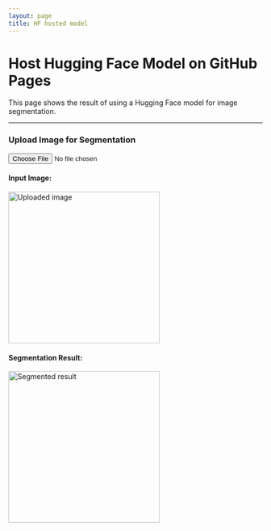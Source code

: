 ```yaml
---
layout: page
title: HF hosted model 
---
```


# Host Hugging Face Model on GitHub Pages

This page shows the result of using a Hugging Face model for image segmentation.

---

<div>
  <h3>Upload Image for Segmentation</h3>
  <input type="file" id="fileInput" onchange="loadAndSegmentImage()"/>
  <br />
  <h4>Input Image:</h4>
  <img id="inputImage" width="300" alt="Uploaded image"/>
  <br />
  <h4>Segmentation Result:</h4>
  <img id="segmentationResult" width="300" alt="Segmented result"/>
</div>

<script src="https://cdn.jsdelivr.net/npm/onnxruntime-web@1.11.1/dist/onnxruntime-web.min.js"></script>

<script>
  // URL for the ONNX model hosted on GitHub Releases or another CORS-enabled server
  const modelURL = "https://github.com/cathaoiragnew/cathaoiragnew.github.io/releases/download/Model/detr.onnx";

  // Function to handle image upload and prediction
  async function loadAndSegmentImage() {
    const inputFile = document.getElementById('fileInput').files[0];
    if (!inputFile) {
      alert('Please upload an image first.');
      return;
    }

    // Load the image
    const img = document.getElementById('inputImage');
    img.src = URL.createObjectURL(inputFile);

    // Load the model (use a suitable JS library to handle ONNX models)
    try {
      const session = await ort.InferenceSession.create(modelURL); // Correct method call using ort
      console.log("Model loaded successfully!");

      // Prepare image for inference (you can use a library to convert the image to tensor)
      const imageTensor = await prepareImageForInference(inputFile);

      // Run the model to get predictions
      const results = await session.run({ input: imageTensor });

      // Post-process results to show segmentation masks
      const segmentedImage = processSegmentationResults(results);

      // Show the segmented image
      const segmentationImageElement = document.getElementById('segmentationResult');
      segmentationImageElement.src = segmentedImage;
    } catch (error) {
      console.error("Error loading model:", error);
    }
  }

  // Helper function to convert image to tensor
  async function prepareImageForInference(imageFile) {
    // This function converts the image file to a tensor that is suitable for the ONNX model
    const img = await loadImage(imageFile);
    
    // Resize and normalize image (to the expected input size for DETR, typically 800x1066)
    const tensor = preprocessImage(img, 800, 1066);
    
    // Returning a tensor that is compatible with the model
    return new ort.Tensor(tensor, 'float32'); // Using ort.Tensor from onnxruntime-web
  }

  // Load image into an HTMLImageElement
  function loadImage(file) {
    return new Promise((resolve, reject) => {
      const img = new Image();
      img.onload = () => resolve(img);
      img.onerror = reject;
      img.src = URL.createObjectURL(file);
    });
  }

  // Preprocess the image (resize and normalize it to fit the model input)
  function preprocessImage(img, width, height) {
    const canvas = document.createElement('canvas');
    const ctx = canvas.getContext('2d');

    // Resize the image to the model's expected input size
    canvas.width = width;
    canvas.height = height;
    ctx.drawImage(img, 0, 0, width, height);

    // Get image data and normalize it (assuming the model needs this format)
    const imageData = ctx.getImageData(0, 0, width, height);
    const data = imageData.data;

    const normalizedData = new Float32Array(3 * width * height);
    
    // Normalize the data to the range [0, 1]
    for (let i = 0; i < data.length; i += 4) {
      const r = data[i] / 255.0;
      const g = data[i + 1] / 255.0;
      const b = data[i + 2] / 255.0;
      const idx = (i / 4) * 3;
      normalizedData[idx] = r;
      normalizedData[idx + 1] = g;
      normalizedData[idx + 2] = b;
    }

    // Return a flattened array of image data
    return normalizedData;
  }

  // Post-process segmentation results to generate an image URL
  function processSegmentationResults(results) {
    // Assuming the model output includes a segmentation mask in a format we can process
    const segmentationData = results[0].data; // Get the segmentation mask

    // Convert the segmentation data into an image format (base64)
    const canvas = document.createElement('canvas');
    const ctx = canvas.getContext('2d');
    const width = 800; // Expected width
    const height = 1066; // Expected height
    canvas.width = width;
    canvas.height = height;

    const imageData = ctx.createImageData(width, height);
    for (let i = 0; i < segmentationData.length; i++) {
      const value = Math.min(255, segmentationData[i] * 255);
      imageData.data[i * 4] = value;     // Red channel
      imageData.data[i * 4 + 1] = value; // Green channel
      imageData.data[i * 4 + 2] = value; // Blue channel
      imageData.data[i * 4 + 3] = 255;   // Alpha channel (opaque)
    }

    ctx.putImageData(imageData, 0, 0);
    return canvas.toDataURL(); // Return the image in base64 format
  }
</script>
